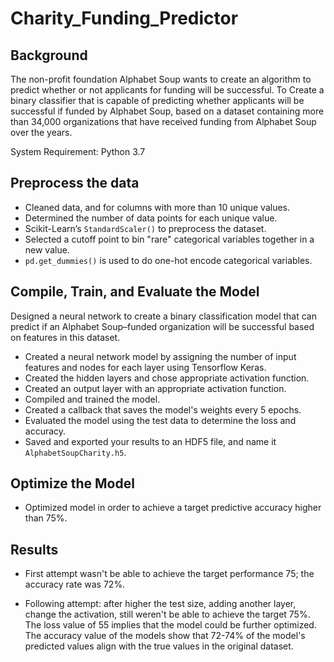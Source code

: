 # Charity_Funding_Predictor

## Background

The non-profit foundation Alphabet Soup wants to create an algorithm to predict whether or not applicants for funding will be successful. To Create a binary classifier that is capable of predicting whether applicants will be successful if funded by Alphabet Soup, based on a dataset containing more than 34,000 organizations that have received funding from Alphabet Soup over the years.

System Requirement: Python 3.7

## Preprocess the data
* Cleaned data, and for columns with more than 10 unique values.
* Determined the number of data points for each unique value.
* Scikit-Learn’s `StandardScaler()` to preprocess the dataset. 
* Selected a cutoff point to bin "rare" categorical variables together in a new value.
* `pd.get_dummies()` is used to do one-hot encode categorical variables.

## Compile, Train, and Evaluate the Model
Designed a neural network to create a binary classification model that can predict if an Alphabet Soup–funded organization will be successful based on features in this dataset.

* Created a neural network model by assigning the number of input features and nodes for each layer using Tensorflow Keras.
* Created the hidden layers and chose appropriate activation function.
* Created an output layer with an appropriate activation function.
* Compiled and trained the model.
* Created a callback that saves the model's weights every 5 epochs.
* Evaluated the model using the test data to determine the loss and accuracy.
* Saved and exported your results to an HDF5 file, and name it `AlphabetSoupCharity.h5`.


## Optimize the Model
* Optimized model in order to achieve a target predictive accuracy higher than 75%.

## Results
* First attempt wasn't be able to achieve the target performance 75; the accuracy rate was 72%. 

* Following attempt: after higher the test size, adding another layer, change the activation, still weren't be able to achieve the target 75%.  The loss value of 55 implies that the model could be further optimized. The accuracy value of the models show that 72-74% of the model's predicted values align with the true values in the original dataset.